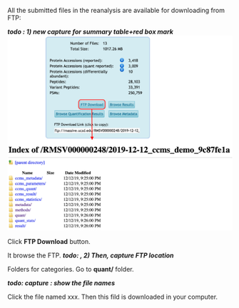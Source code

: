 

All the submitted files in the reanalysis are available for downloading from FTP:

**_todo : 1) new capture for summary table+red box mark_**
![](img/access_quant_reanalyses/datasetpage_reanalysis_ftp_link_iprg.png)

Click **FTP Download** button.

It browse the FTP.
**_todo: , 2) Then, capture FTP location_**

Folders for categories. Go to **quant/** folder. 

**_todo: capture : show the file names_**

Click the file named xxx. Then this fild is downloaded in your computer.
